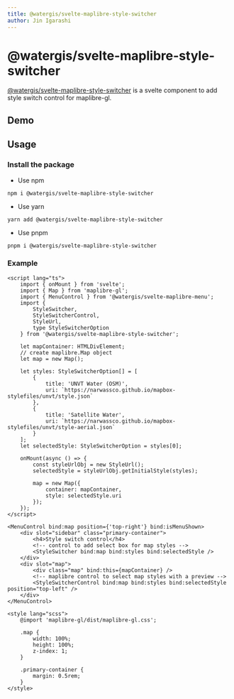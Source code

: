 ```yaml
---
title: @watergis/svelte-maplibre-style-switcher
author: Jin Igarashi
---
```


<script lang="ts">
  import StyleSwitcherExample from "./Example.svelte";
</script>

# @watergis/svelte-maplibre-style-switcher

[@watergis/svelte-maplibre-style-switcher](https://github.com/watergis/svelte-maplibre-components/tree/main/packages/style-switcher) is a svelte component to add style switch control for maplibre-gl.

## Demo

<StyleSwitcherExample />

## Usage

### Install the package

- Use npm

```
npm i @watergis/svelte-maplibre-style-switcher
```

- Use yarn

```
yarn add @watergis/svelte-maplibre-style-switcher
```

- Use pnpm

```
pnpm i @watergis/svelte-maplibre-style-switcher
```

### Example

```svelte
<script lang="ts">
	import { onMount } from 'svelte';
	import { Map } from 'maplibre-gl';
	import { MenuControl } from '@watergis/svelte-maplibre-menu';
	import {
		StyleSwitcher,
		StyleSwitcherControl,
		StyleUrl,
		type StyleSwitcherOption
	} from '@watergis/svelte-maplibre-style-switcher';

	let mapContainer: HTMLDivElement;
	// create maplibre.Map object
	let map = new Map();

	let styles: StyleSwitcherOption[] = [
		{
			title: 'UNVT Water (OSM)',
			uri: `https://narwassco.github.io/mapbox-stylefiles/unvt/style.json`
		},
		{
			title: 'Satellite Water',
			uri: `https://narwassco.github.io/mapbox-stylefiles/unvt/style-aerial.json`
		}
	];
	let selectedStyle: StyleSwitcherOption = styles[0];

	onMount(async () => {
		const styleUrlObj = new StyleUrl();
		selectedStyle = styleUrlObj.getInitialStyle(styles);

		map = new Map({
			container: mapContainer,
			style: selectedStyle.uri
		});
	});
</script>

<MenuControl bind:map position={'top-right'} bind:isMenuShown>
	<div slot="sidebar" class="primary-container">
		<h4>Style switch control</h4>
		<!-- control to add select box for map styles -->
		<StyleSwitcher bind:map bind:styles bind:selectedStyle />
	</div>
	<div slot="map">
		<div class="map" bind:this={mapContainer} />
		<!-- maplibre control to select map styles with a preview -->
		<StyleSwitcherControl bind:map bind:styles bind:selectedStyle position="top-left" />
	</div>
</MenuControl>

<style lang="scss">
	@import 'maplibre-gl/dist/maplibre-gl.css';

	.map {
		width: 100%;
		height: 100%;
		z-index: 1;
	}

	.primary-container {
		margin: 0.5rem;
	}
</style>
```
